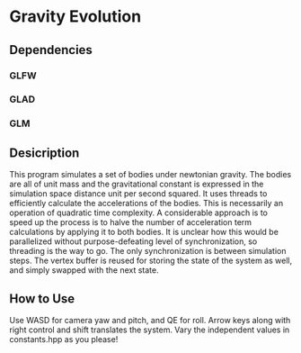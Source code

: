 # Gravity Evolution

## Dependencies
### GLFW
### GLAD
### GLM

## Desicription
This program simulates a set of bodies under newtonian gravity. The bodies are all of unit mass and the gravitational constant is expressed in the simulation space distance unit per second squared. It uses threads to efficiently calculate the accelerations of the bodies. This is necessarily an operation of quadratic time complexity. A considerable approach is to speed up the process is to halve the number of acceleration term calculations by applying it to both bodies. It is unclear how this would be parallelized without purpose-defeating level of synchronization, so threading is the way to go. The only synchronization is between simulation steps. The vertex buffer is reused for storing the state of the system as well, and simply swapped with the next state.

## How to Use
Use WASD for camera yaw and pitch, and QE for roll. Arrow keys along with right control and shift translates the system.
Vary the independent values in constants.hpp as you please!
